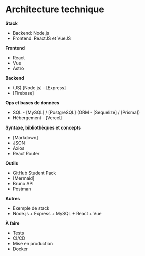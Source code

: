 # Architecture technique

**Stack**

- Backend: Node.js 
- Frontend: ReactJS et VueJS

**Frontend**

- React
- Vue
- Astro

**Backend**

- (JS) [Node.js] - [Express]
- [Firebase]

**Ops et bases de données**

- SQL - [MySQL] / [PostgreSQL] (ORM - [Sequelize] / [Prisma])
- Hébergement - [Vercel]

**Syntaxe, bibliothèques et concepts**

- [Markdown]
- JSON
- Axios
- React Router

**Outils**

- GitHub Student Pack
- [Mermaid]
- Bruno API
- Postman

**Autres**

- Exemple de stack
- Node.js + Express + MySQL + React + Vue

**À faire**

- Tests
- CI/CD
- Mise en production
- Docker

